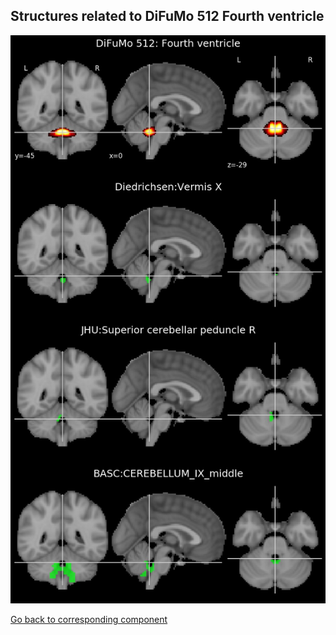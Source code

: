 


## Structures related to DiFuMo 512 Fourth ventricle

![209](209.jpg "Structures related to DiFuMo 512 Fourth ventricle")

[Go back to corresponding component](https://parietal-inria.github.io/DiFuMo/512/html/209.html)